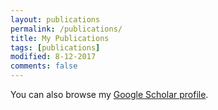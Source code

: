 ```yaml
---
layout: publications
permalink: /publications/
title: My Publications
tags: [publications]
modified: 8-12-2017
comments: false
---
```


You can also browse my <a href="https://scholar.google.com/citations?user=6JscxDkAAAAJ&hl=en" target="_blank">Google Scholar profile</a>.
